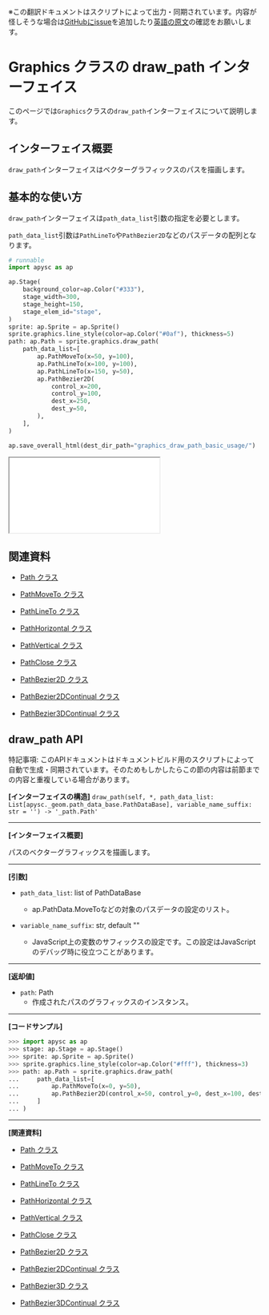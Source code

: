 <span class="inconspicuous-txt">※この翻訳ドキュメントはスクリプトによって出力・同期されています。内容が怪しそうな場合は<a href="https://github.com/simon-ritchie/apysc/issues" target="_blank">GitHubにissue</a>を追加したり[英語の原文](https://simon-ritchie.github.io/apysc/en/graphics_draw_path.html)の確認をお願いします。</span>

# Graphics クラスの draw_path インターフェイス

このページでは`Graphics`クラスの`draw_path`インターフェイスについて説明します。

## インターフェイス概要

`draw_path`インターフェイスはベクターグラフィックスのパスを描画します。

## 基本的な使い方

`draw_path`インターフェイスは`path_data_list`引数の指定を必要とします。

`path_data_list`引数は`PathLineTo`や`PathBezier2D`などのパスデータの配列となります。

```py
# runnable
import apysc as ap

ap.Stage(
    background_color=ap.Color("#333"),
    stage_width=300,
    stage_height=150,
    stage_elem_id="stage",
)
sprite: ap.Sprite = ap.Sprite()
sprite.graphics.line_style(color=ap.Color("#0af"), thickness=5)
path: ap.Path = sprite.graphics.draw_path(
    path_data_list=[
        ap.PathMoveTo(x=50, y=100),
        ap.PathLineTo(x=100, y=100),
        ap.PathLineTo(x=150, y=50),
        ap.PathBezier2D(
            control_x=200,
            control_y=100,
            dest_x=250,
            dest_y=50,
        ),
    ],
)

ap.save_overall_html(dest_dir_path="graphics_draw_path_basic_usage/")
```

<iframe src="static/graphics_draw_path_basic_usage/index.html" width="300" height="150"></iframe>

## 関連資料

- [Path クラス](jp_path.md)
- [PathMoveTo クラス](jp_path_move_to.md)

- [PathLineTo クラス](jp_path_line_to.md)
- [PathHorizontal クラス](jp_path_horizontal.md)

- [PathVertical クラス](jp_path_vertical.md)
- [PathClose クラス](jp_path_close.md)

- [PathBezier2D クラス](jp_path_bezier_2d.md)
- [PathBezier2DContinual クラス](jp_path_bezier_3d.md)

- [PathBezier3DContinual クラス](jp_path_bezier_3d_continual.md)

## draw_path API

<span class="inconspicuous-txt">特記事項: このAPIドキュメントはドキュメントビルド用のスクリプトによって自動で生成・同期されています。そのためもしかしたらこの節の内容は前節までの内容と重複している場合があります。</span>

**[インターフェイスの構造]** `draw_path(self, *, path_data_list: List[apysc._geom.path_data_base.PathDataBase], variable_name_suffix: str = '') -> '_path.Path'`<hr>

**[インターフェイス概要]**

パスのベクターグラフィックスを描画します。<hr>

**[引数]**

- `path_data_list`: list of PathDataBase
  - ap.PathData.MoveToなどの対象のパスデータの設定のリスト。

- `variable_name_suffix`: str, default ""
  - JavaScript上の変数のサフィックスの設定です。この設定はJavaScriptのデバッグ時に役立つことがあります。

<hr>

**[返却値]**

- `path`: Path
  - 作成されたパスのグラフィックスのインスタンス。

<hr>

**[コードサンプル]**

```py
>>> import apysc as ap
>>> stage: ap.Stage = ap.Stage()
>>> sprite: ap.Sprite = ap.Sprite()
>>> sprite.graphics.line_style(color=ap.Color("#fff"), thickness=3)
>>> path: ap.Path = sprite.graphics.draw_path(
...     path_data_list=[
...         ap.PathMoveTo(x=0, y=50),
...         ap.PathBezier2D(control_x=50, control_y=0, dest_x=100, dest_y=50),
...     ]
... )
```

<hr>

**[関連資料]**

- [Path クラス](https://simon-ritchie.github.io/apysc/jp/jp_path.html)
- [PathMoveTo クラス](https://simon-ritchie.github.io/apysc/jp/jp_path_move_to.html)

- [PathLineTo クラス](https://simon-ritchie.github.io/apysc/jp/jp_path_line_to.html)
- [PathHorizontal クラス](https://simon-ritchie.github.io/apysc/jp/jp_path_horizontal.html)

- [PathVertical クラス](https://simon-ritchie.github.io/apysc/jp/jp_path_vertical.html)
- [PathClose クラス](https://simon-ritchie.github.io/apysc/jp/jp_path_close.html)

- [PathBezier2D クラス](https://simon-ritchie.github.io/apysc/jp/jp_path_bezier_2d.html)
- [PathBezier2DContinual クラス](https://simon-ritchie.github.io/apysc/jp/jp_path_bezier_2d_continual.html)

- [PathBezier3D クラス](https://simon-ritchie.github.io/apysc/jp/jp_path_bezier_3d.html)
- [PathBezier3DContinual クラス](https://simon-ritchie.github.io/apysc/jp/jp_path_bezier_3d_continual.html)